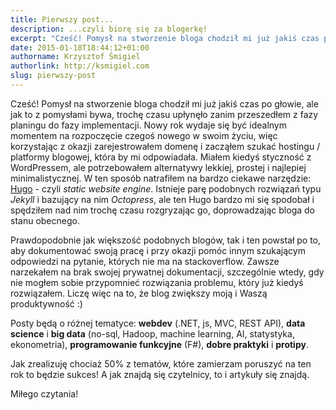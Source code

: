 ```yaml
---
title: Pierwszy post...
description: ...czyli biorę się za blogerkę!
excerpt: "Cześć! Pomysł na stworzenie bloga chodził mi już jakiś czas po głowie, ale jak to z pomysłami bywa, trochę czasu upłynęło zanim przeszedłem z fazy planingu do fazy implementacji."
date: 2015-01-18T18:44:12+01:00
authorname: Krzysztof Śmigiel
authorlink: http://ksmigiel.com
slug: pierwszy-post
---
```


Cześć! Pomysł na stworzenie bloga chodził mi już jakiś czas po głowie, ale jak to z pomysłami bywa, trochę czasu upłynęło zanim przeszedłem z fazy planingu do fazy implementacji. Nowy rok wydaje się być idealnym momentem na rozpoczęcie czegoś nowego w swoim życiu, więc korzystając z okazji zarejestrowałem domenę i zacząłem szukać hostingu / platformy blogowej, która by mi odpowiadała. Miałem kiedyś styczność z WordPressem, ale potrzebowałem alternatywy lekkiej, prostej i najlepiej minimalistycznej. W ten sposób natrafiłem na bardzo ciekawe narzędzie: [Hugo](http://gohugo.io) - czyli _static website engine_. Istnieje parę podobnych rozwiązań typu _Jekyll_ i bazujący na nim _Octopress_, ale ten Hugo bardzo mi się spodobał i spędziłem nad nim trochę czasu rozgryzając go, doprowadzając bloga do stanu obecnego.

Prawdopodobnie jak większość podobnych blogów, tak i ten powstał po to, aby dokumentować swoją pracę i przy okazji pomóc innym szukającym odpowiedzi na pytanie, których nie ma na stackoverflow. Zawsze narzekałem na brak swojej prywatnej dokumentacji, szczególnie wtedy, gdy nie mogłem sobie przypomnieć rozwiązania problemu, który już kiedyś rozwiązałem. Liczę więc na to, że blog zwiększy moją i Waszą produktywność :)

Posty będą o różnej tematyce: **webdev** (.NET, js, MVC, REST API), **data science** i **big data** (no-sql, Hadoop, machine learning, AI, statystyka, ekonometria), **programowanie funkcyjne** (F#), **dobre praktyki** i **protipy**.

Jak zrealizuję chociaż 50% z tematów, które zamierzam poruszyć na ten rok to będzie sukces! A jak znajdą się czytelnicy, to i artykuły się znajdą.

Miłego czytania!
